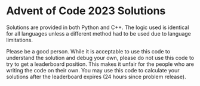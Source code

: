 # Advent of Code 2023 Solutions

Solutions are provided in both Python and C++. The logic used is identical for all languages unless a different method had to be used due to language limitations.

Please be a good person. While it is acceptable to use this code to understand the solution and debug your own, please do not use this code to try to get a leaderboard position. This makes it unfair for the people who are writing the code on their own. You may use this code to calculate your solutions after the leaderboard expires (24 hours since problem release).